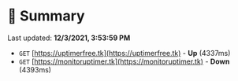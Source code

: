 # 📖 Summary
Last updated: **12/3/2021, 3:53:59 PM**

- `GET` [https://uptimerfree.tk](https://uptimerfree.tk) - **Up** (4337ms)
- `GET` [https://monitoruptimer.tk](https://monitoruptimer.tk) - **Down** (4393ms)
